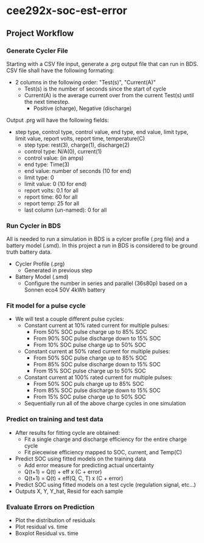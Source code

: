 # cee292x-soc-est-error

## Project Workflow 

### Generate Cycler File 
Starting with a CSV file input, generate a .prg output file that can run in BDS. CSV file shall 
have the following formating: 
- 2 columns in the following order: "Test(s)", "Current(A)" 
  - Test(s) is the number of seconds since the start of cycle 
  - Current(A) is the average current over from the current Test(s) until the next timestep. 
    - Positive (charge), Negative (discharge) 

Output .prg will have the following fields: 
- step type, control type, control value, end type, end value, limit type, limit value, report volts, report time, temperature(C)
  - step type: rest(3), charge(1), discharge(2)
  - control type: N/A(0), current(1)
  - control value: (in amps) 
  - end type: Time(3)
  - end value: number of seconds (10 for end) 
  - limit type: 0 
  - limit value: 0 (10 for end) 
  - report volts: 0.1 for all 
  - report time: 60 for all 
  - report temp: 25 for all 
  - last column (un-named): 0 for all 

### Run Cycler in BDS 
All is needed to run a simulation in BDS is a cylcer profile (.prg file) and a battery model (.smd). In this project a run in BDS is considered to be ground truth battery data. 
- Cycler Profile (.prg)
  - Generated in previous step 
- Battery Model (.smd)
  - Configure the number in series and parallel (36s80p) based on a Sonnen eco4 50V 4kWh battery 
  
### Fit model for a pulse cycle
- We will test a couple different pulse cycles: 
  - Constant current at 10% rated current for multiple pulses: 
    - From 50% SOC pulse charge up to 85% SOC
    - From 90% SOC pulse discharge down to 15% SOC 
    - From 10% SOC pulse charge up to 50% SOC 
  - Constant current at 50% rated current for multiple pulses: 
    - From 50% SOC pulse charge up to 85% SOC 
    - From 85% SOC pulse discharge down to 15% SOC 
    - From 15% SOC pulse charge up to 50% SOC 
  - Constant current at 100% rated current for multiple pulses: 
    - From 50% SOC puls charge up to 85% SOC 
    - From 85% SOC pulse discharge down to 15% SOC 
    - From 15% SOC pulse charge up to 50% SOC 
  - Sequentially run all of the above charge cycles in one simulation 

### Predict on training and test data 
- After results for fitting cycle are obtained: 
  - Fit a single charge and discharge efficiency for the entire charge cycle 
  - Fit piecewise efficiency mapped to SOC, current, and Temp(C) 
- Predict SOC using fitted models on the training data 
  - Add error measure for predicting actual uncertainty 
  - Q(t+1) = Q(t) + eff x (C + error) 
  - Q(t+1) = Q(t) + eff(Q, C, T) x (C + error) 
- Predict SOC using fitted models on a test cycle (regulation signal, etc...) 
- Outputs X, Y, Y_hat, Resid for each sample 

### Evaluate Errors on Prediction 
- Plot the distribution of residuals 
- Plot residual vs. time 
- Boxplot Residual vs. time 
